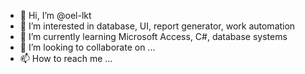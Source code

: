 - 👋 Hi, I’m @oel-lkt
- 👀 I’m interested in database, UI, report generator, work automation
- 🌱 I’m currently learning Microsoft Access, C#, database systems
- 💞️ I’m looking to collaborate on ...
- 📫 How to reach me ...

<!---
oel-lkt/oel-lkt is a ✨ special ✨ repository because its `README.md` (this file) appears on your GitHub profile.
You can click the Preview link to take a look at your changes.
--->

